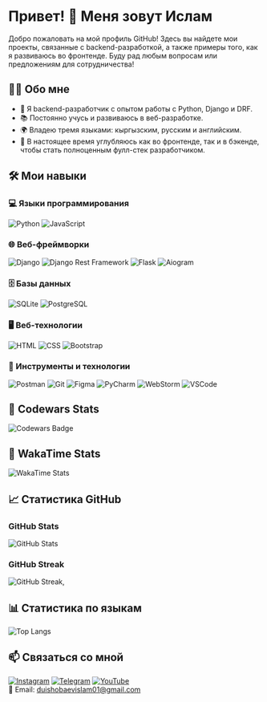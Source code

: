 

# Привет! 👋 Меня зовут Ислам
Добро пожаловать на мой профиль GitHub! Здесь вы найдете мои проекты, связанные с backend-разработкой, а также примеры того, как я развиваюсь во фронтенде. Буду рад любым вопросам или предложениям для сотрудничества!


## 👨‍💻 Обо мне
- 💼 Я backend-разработчик с опытом работы с Python, Django и DRF.
- 📚 Постоянно учусь и развиваюсь в веб-разработке.
- 🌍 Владею тремя языками: кыргызским, русским и английским.
- 🌱 В настоящее время углубляюсь как во фронтенде, так и в бэкенде, чтобы стать полноценным фулл-стек разработчиком.

## 🛠️ Мои навыки

### 💻 Языки программирования
![Python](https://img.shields.io/badge/-Python-3776AB?style=flat&logo=python&logoColor=white)
![JavaScript](https://img.shields.io/badge/-JavaScript-F7DF1E?style=flat&logo=javascript&logoColor=black)

### 🌐 Веб-фреймворки
![Django](https://img.shields.io/badge/-Django-092E20?style=flat&logo=django&logoColor=white)
![Django Rest Framework](https://img.shields.io/badge/-DRF-ff1709?style=flat&logo=django&logoColor=white)
![Flask](https://img.shields.io/badge/-Flask-000000?style=flat&logo=flask&logoColor=white)
![Aiogram](https://img.shields.io/badge/-Aiogram-2CA5E0?style=flat&logo=telegram&logoColor=white)

### 🗄️ Базы данных
![SQLite](https://img.shields.io/badge/-SQLite-003B57?style=flat&logo=sqlite&logoColor=white)
![PostgreSQL](https://img.shields.io/badge/-PostgreSQL-336791?style=flat&logo=postgresql&logoColor=white)

### 🖥️ Веб-технологии
![HTML](https://img.shields.io/badge/-HTML5-E34F26?style=flat&logo=html5&logoColor=white)
![CSS](https://img.shields.io/badge/-CSS3-1572B6?style=flat&logo=css3&logoColor=white)
![Bootstrap](https://img.shields.io/badge/-Bootstrap-7952B3?style=flat&logo=bootstrap&logoColor=white)

### 🔧 Инструменты и технологии
![Postman](https://img.shields.io/badge/-Postman-FF6C37?style=flat&logo=postman&logoColor=white)
![Git](https://img.shields.io/badge/-Git-F05032?style=flat&logo=git&logoColor=white)
![Figma](https://img.shields.io/badge/-Figma-F24E1E?style=flat&logo=figma&logoColor=white)
![PyCharm](https://img.shields.io/badge/-PyCharm-000000?style=flat&logo=pycharm&logoColor=white)
![WebStorm](https://img.shields.io/badge/-WebStorm-000000?style=flat&logo=webstorm&logoColor=white)
![VSCode](https://img.shields.io/badge/-VSCode-0078D4?style=flat&logo=visualstudiocode&logoColor=white)

## 🎯 Codewars Stats
![Codewars Badge](https://www.codewars.com/users/Islam0122/badges/large)

## 🎯 WakaTime Stats
![WakaTime Stats](https://github-readme-stats.vercel.app/api/wakatime?username=islam0122)

## 📈 Статистика GitHub

### GitHub Stats
![GitHub Stats](https://github-readme-stats.vercel.app/api?username=Islam0122&show_icons=true&count_private=true&theme=tokyonight)

### GitHub Streak
![GitHub Streak](https://github-readme-streak-stats.herokuapp.com/?user=Islam0122&theme=tokyonight),

## 📊 Статистика по языкам
![Top Langs](https://github-readme-stats.vercel.app/api/top-langs/?username=Islam0122&langs_count=10&theme=tokyonight)

## 📫 Связаться со мной
[![Instagram](https://img.shields.io/badge/-Instagram-090909?style=for-the-badge&logo=instagram&logoColor=B4068E)](https://www.instagram.com/duishobaevislam01/)
[![Telegram](https://img.shields.io/badge/-Telegram-090909?style=for-the-badge&logo=telegram&logoColor=27A0D9)](https://t.me/duishobaevislam01)
[![YouTube](https://img.shields.io/badge/-YouTube-090909?style=for-the-badge&logo=YouTube&logoColor=FF0000)](https://www.youtube.com/@IslamDuishobaev)  
📧 Email: [duishobaevislam01@gmail.com](mailto:duishobaevislam01@gmail.com)
